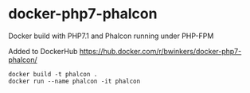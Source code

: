 # docker-php7-phalcon
Docker build with PHP7.1 and Phalcon running under PHP-FPM

Added to DockerHub
https://hub.docker.com/r/bwinkers/docker-php7-phalcon/

```
docker build -t phalcon .
docker run --name phalcon -it phalcon
```
